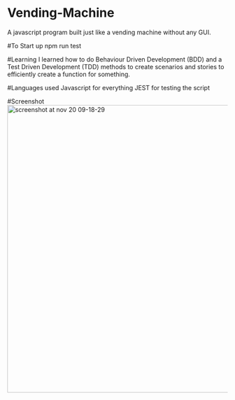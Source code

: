 # Vending-Machine
A javascript program built just like a vending machine without any GUI.

#To Start up
npm run test

#Learning
I learned how to do Behaviour Driven Development (BDD) and a Test Driven Development (TDD) methods to create scenarios and stories to efficiently create a function for something. 

#Languages used
Javascript for everything
JEST for testing the script

#Screenshot
<img width="658" alt="screenshot at nov 20 09-18-29" src="https://user-images.githubusercontent.com/29613498/33031734-f91ed730-cdd3-11e7-9da5-0bb9f6256df8.png">
